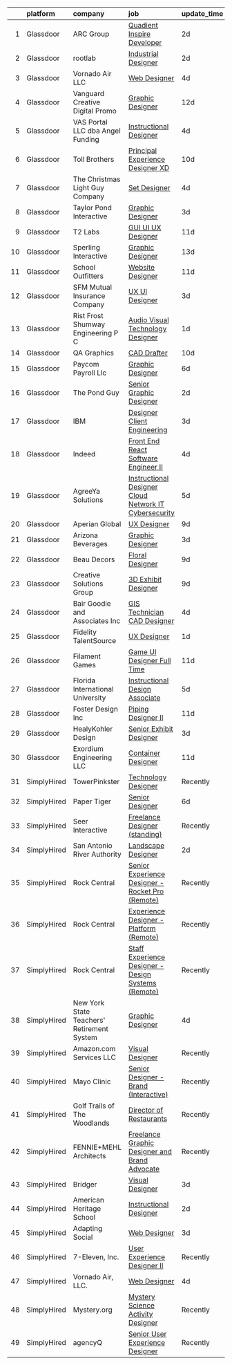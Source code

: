 

|    | platform    | company                                    | job                                                                                                                                                                                                                                                                                                                                                                                                                                                                                                                                                                                                                                                                                                                                                                                                                                                                                                                                                                                                                                                                                                                                                                                                                                                                                                                                                                                                                                                                                                             | update_time   | location             |
|---:|:------------|:-------------------------------------------|:----------------------------------------------------------------------------------------------------------------------------------------------------------------------------------------------------------------------------------------------------------------------------------------------------------------------------------------------------------------------------------------------------------------------------------------------------------------------------------------------------------------------------------------------------------------------------------------------------------------------------------------------------------------------------------------------------------------------------------------------------------------------------------------------------------------------------------------------------------------------------------------------------------------------------------------------------------------------------------------------------------------------------------------------------------------------------------------------------------------------------------------------------------------------------------------------------------------------------------------------------------------------------------------------------------------------------------------------------------------------------------------------------------------------------------------------------------------------------------------------------------------|:--------------|:---------------------|
|  1 | Glassdoor   | ARC Group                                  | [Quadient Inspire Developer](https://www.glassdoor.com/partner/jobListing.htm?pos=110&ao=1110586&s=58&guid=000001817fe37c1a8b839f2a60a915cc&src=GD_JOB_AD&t=SR&vt=w&ea=1&cs=1_d5bc8ca7&cb=1655708024219&jobListingId=1007947529384&cpc=98EC36F1896D89DA&jrtk=3-0-1g5vu6v1ri6i0801-1g5vu6v2bpuu2800-35269529fc353b85--6NYlbfkN0ChN_HedlClXgi0c_CyQxAioMZ1SKUPf8AHUX7f-tubXryS7asY38VjNOfPlhp7oMRtSm03hQ9ODfPvkeuev6mmg_Aj_vuI8BZvjXf1-YOivuKpxoAOUaZkEIGQmgqmAXQYykk17hwFGCRTuQjfHq9VdT7rBc6QsiKIkWQLgMh7_DwgmDh3nl84vvE0yLFgXBN5IxNnVWhxU0kbDOGcco0-LcwO4Sx5A79J39X8kYGkYD58mPYV3GK722mC1QDBV8igAHBfVukkhYWkGHvRuiZyMFjoR_XLwQ3s9oF6zX7PvLiLTmrbUPTl5xoUjA42QwGStzPQaK3U9_iW9Tzh8MztbDomF3pjuw9Z51Ef89_ukt7Hzi2nfdtXF3g10taN5WB79rtFD7FQ3Uh-PRUxl1KPHTvCN6FSO6YHABGetTO3N-Ih50duqGvLYyoLV2mZ-US-aH1G5OU-oeEFqsD4Vs-ISZ60OIMO3bjFuNjChObCt9iM2wsOJw5CtuN5tknjY00OvcBd4EZXgg%3D%3D)                                                                                                                                                                                                                                                                                                                                                                                                                                                                                                                                                                                                                               | 2d            | Remote               |
|  2 | Glassdoor   | rootlab                                    | [Industrial Designer](https://www.glassdoor.com/partner/jobListing.htm?pos=111&ao=1110586&s=58&guid=000001817fe37c1a8b839f2a60a915cc&src=GD_JOB_AD&t=SR&vt=w&ea=1&cs=1_3e7753e8&cb=1655708024219&jobListingId=1007947847275&cpc=F929909D2225707A&jrtk=3-0-1g5vu6v1ri6i0801-1g5vu6v2bpuu2800-4f550f6057d38195--6NYlbfkN0D3HFDHB37GxIpTb5FXGHHTYSYBc_98R81mVXnBB6qN3gzqIiAxHE-dsQLoGBiuiaak3vWROPXvV3Xc_-Z_v95MZSzYDftH_I0Tm6_QEuIg-kn7drp7hVVP_AHzjLicx0JtBsKwAoK6ZHUgFYrRbdF-Mi_P43eCHqslcdig16COjtq9vScvXBfRwXqz9Jlc-vXCGa3aGw__QIO4XPhlcPeGZ4leAmAlS6rrAQ46TPk3p8uUN-trk0aNYm6ayuI2M8PAAB-Y1FRGYXjGPMteVbRtwZ7TMKQAepFe5bi404GNVNFf7ZaeDmN_qMJ7yqovfenj1xqgaRIDAp8Uyv37VWwuY7q-MoPF-8cZI05RWQ-jb64FGIt7lVA-QOTtcbwWB-MkoEks5NOlKo6V0UAsb4yq2mI620eOejyVTH3rMMafSRGRLrpZTLvMNnFPMHo9uMceOVInNvlQtPUkSSeoWL_88iASxqedsgNSna5Wg5R_e17f_fcsQXGn2MLxhNviefbOJiLqxpPR4g%3D%3D)                                                                                                                                                                                                                                                                                                                                                                                                                                                                                                                                                                                                                                      | 2d            | Houston, TX          |
|  3 | Glassdoor   | Vornado Air  LLC                           | [Web Designer](https://www.glassdoor.com/partner/jobListing.htm?pos=101&ao=1110586&s=58&guid=000001817fe37c1a8b839f2a60a915cc&src=GD_JOB_AD&t=SR&vt=w&ea=1&cs=1_2ebc786e&cb=1655708024216&jobListingId=1007942670170&cpc=3595C83200F78AC9&jrtk=3-0-1g5vu6v1ri6i0801-1g5vu6v2bpuu2800-f98113340aafe55b--6NYlbfkN0AGQNgJnAOvkTjTB8--TMfep8KP8vtQgdRCtqBDvvKcr1eHBYgagl6GBm-oL70SlMRx9iRXj4KoVf-gDNdaQxjp3gRiQ0Z7BQESVFvb21WxoikWddlpMHiKUd84_RJGPXw5DfioZUA-YqJ9jlHsaD1N9WkYT44CeLPthpnplTi7azYUrx8NWSymBVNXsj7Y3ou_n8_VOcbbimtT7yymT59Ie8XrrhPnZD18jzW6ogR5A5JStVrQL2hFEJgg32gJwMwvYx8RndIZxpRX-01_8RawecpfVPLjK22qryVlOtjCxBOqxsWvxGto35iELI9BHxWEGtmYXe_YYxkDkoKGLsEClDW0_sxkqZEUWFJoKupKFfzElxmWnRHh82JntwIrbpwbZOZd3DxCUjO37-q337mlT2N9vL6PNjSRRHI3GLKFMCmXI3GW0J8zkrrENPruxgAQ4ZQ6qDtlUqqySmnhqa9kzpV8ETw3SdQW4cccrKgT3UOpQfHLZksQpX9sp_SeFsjGjRlY2LiWr-XZWriKT1dx_Js6fH5uhEPxX0MlKKPPgmto9lfpeMZJk_3f5uL6oACZhWX3feQuc9HJE3pen1yePAEMrZnUTjfXWrfWkbBW9OXsWiggKoLr)                                                                                                                                                                                                                                                                                                                                                                                                                                                                                                                                         | 4d            | Andover, KS          |
|  4 | Glassdoor   | Vanguard Creative   Digital   Promo        | [Graphic Designer](https://www.glassdoor.com/partner/jobListing.htm?pos=128&ao=1110586&s=58&guid=000001817fe37c1a8b839f2a60a915cc&src=GD_JOB_AD&t=SR&vt=w&ea=1&cs=1_b3efb430&cb=1655708024222&jobListingId=1007923424879&cpc=6EF74AC2F94C1840&jrtk=3-0-1g5vu6v1ri6i0801-1g5vu6v2bpuu2800-17c493e8c70811e5--6NYlbfkN0DlF3nyphPfSKNrATvQG-rr4YnhM4x2_MlwiDVJE4HuZVjnfeHsDJjXxf3aOunleOIu6wS9U1xPXOSOL0mvNui05Cfe-HLWTBT6uZ-1jBAFq07uYK6Pkb-1gwcJXkC4heyhZP-fciLw_ZJYaF_HDO8V8J2e8DpKWw-wGtaVnN-0ID1inPKO1GNGJ6L1TxW2JbplYi65kzb_3GIVGODj09Qqny4HyCmXFpILvJe5_P3cZkQuKCNQrHZYYt828dyNNNJYbo8pI2_3UcMrgUMgspbLrLmXL4SF75vwwVFZZQDmjZiyufkKCvIRHSIIJJ5B6s8P9gdT2oQ6deWff-f81OWy9Ay44-asHphm-H4-VzKSap9eWgvOGGyqsFpOuR0DX9IUO89ugH68TtwFtArkCchsbaTPCMABQN8szAk8YYn4qi5PdeQcYqjP_9VsLWDZw7xJEPyPuiMeu-GYiB5doQ0jO6AV2vqyw-sWFotBosRnPYqtHcIhwoFeK89ZEE2U9P4%3D)                                                                                                                                                                                                                                                                                                                                                                                                                                                                                                                                                                                                                                                       | 12d           | New York, NY         |
|  5 | Glassdoor   | VAS Portal  LLC dba Angel Funding          | [Instructional Designer](https://www.glassdoor.com/partner/jobListing.htm?pos=109&ao=1110586&s=58&guid=000001817fe37c1a8b839f2a60a915cc&src=GD_JOB_AD&t=SR&vt=w&ea=1&cs=1_2880115f&cb=1655708024218&jobListingId=1007943169472&cpc=F86FB55FF2FA18D4&jrtk=3-0-1g5vu6v1ri6i0801-1g5vu6v2bpuu2800-c10638fddb392687--6NYlbfkN0BKgzQyzTF1Q9mOsR1amaS-juVGLjHt5Cdom-gEF9y-xS0Vel0hhr33CVPM9JrrKXryN5y4E5QYGF1JsEf6qLrS-H5a8MVMcSbdgJI5dUckK-fe0nWIRE9FIHCZkm_7uBbmc4-vH8K-Jluhs0ngO8JIRgKbZTba-y52e9HJO9yfzm_mDR8KjFaKD4jilPWDFsFjDky1aaXeOB_2nptkWAm5fSkuKYb0yyml2U1hf_3y6OG6wVUzd0jQsS6De06kOqTf9W797SBpy5kV01TMa27-ExgWIbqOPvPMzODAZYoWEi-HezBPmVCJXkqgDITlVMZ3Dc3EpQBQ92TGmkvjlw_4qfhvc7iqYyjlrYNSg4I36H9yHZHl7JRZugDCfhArDJG-Cj-I5XCo4EazSr7wo516kzo5Dzc3SbqgL-ffQmEl9lE9sRpsTo5EAgcbjFnwLJcnAxpVWsFtlWweB1oU7_lFdzyrmnSY4E_kHP6PiMOBUPnXo9daeuoAm6srzdflX2vNoz-WWDkuXA%3D%3D)                                                                                                                                                                                                                                                                                                                                                                                                                                                                                                                                                                                                                                   | 4d            | United States        |
|  6 | Glassdoor   | Toll Brothers                              | [Principal Experience Designer  XD ](https://www.glassdoor.com/partner/jobListing.htm?pos=120&ao=1110586&s=58&guid=000001817fe37c1a8b839f2a60a915cc&src=GD_JOB_AD&t=SR&vt=w&ea=1&cs=1_87e63685&cb=1655708024221&jobListingId=1007929175635&cpc=D24EE3D704DEE7AC&jrtk=3-0-1g5vu6v1ri6i0801-1g5vu6v2bpuu2800-4fa846bdce046a66--6NYlbfkN0CVyo2k2m3oZkO96G6MHnDEwqNc8EEJhm_PyYu4wn7j8ET1A_-7GZdXD8PeEX0LrpSV0Ef_qGN-L97HpZxvqkE36o1_QQGnbS8nGtxITyRJYM8OcDLIwuovY6GmqB9G8F_ni7u8uvg90sVTiKR6lZSpmEcjuALQ30tB8ls7aImQ1_C8oerZ7SgcMdpI3mtcJ6Y26NLMCAW5-Qh3wilNzzZW4pWCoY8LODTJ0KqXqjErOKU26QJfxaVJ5xal8bnMfC5T2pwrBJQCmQphcqeElRBlQyFFqDfsH0R-jpTq2kqg_p8ZvFB_LygIJPGZQU2EjBzvWuHUeU2K5auA584yfgDLTuhrpIMrlIwq6xzEt2BaYIBNq8CqdqctH89JKoC8yzbOtFz2vxQe4PGa2oSBuIUSztxmvqlQPPYtt9VUVC6qJMMO9x63qWelPmwHb2X1QxIkI9BK02Ezvht4sAU5Ov2KnT7oFFokeSGSOVA7GmJ3yKuR74-3PDv0Lwm5znx-BnhT2RrtZ3A2Iu-VH1sPdqDK)                                                                                                                                                                                                                                                                                                                                                                                                                                                                                                                                                                                                                   | 10d           | Remote               |
|  7 | Glassdoor   | The Christmas Light Guy Company            | [Set Designer](https://www.glassdoor.com/partner/jobListing.htm?pos=114&ao=1110586&s=58&guid=000001817fe37c1a8b839f2a60a915cc&src=GD_JOB_AD&t=SR&vt=w&ea=1&cs=1_6802b97d&cb=1655708024220&jobListingId=1007942509896&cpc=723ADC3DFE402989&jrtk=3-0-1g5vu6v1ri6i0801-1g5vu6v2bpuu2800-01949bcab5113cce--6NYlbfkN0BEoX_NpdKfUTcc8GUyjMFwpw6ik_TJrBFpfJS3TYp_H5z4nGYP8GKWOOk_ne5DrUIt-vx_iW25pfay4HL6puz7wQDHUVQ7DYYmXwWjrgl_UHUY5VYx7g9glR5jlZvdHRR6jykMs--OcaGAF25Mh6gghQUS86pOCZkoZw_hbNomSMpKpzzpzGwTWC2QdZxHI6eBnXCaDRremOFi-g554xRGYtJIY9-JokT4nJfiFN7IfdRRLRzC4pGne7SSC3wNb1fqTpahDknR-dWsJd55YGrPopGJrHoOrDn1kpuVzrlmcAico7Oogq7BfDftq-EqFo1rxzLkpqQguA30hm7TfjWARmxrrlfLMtXFsnvDi8GU8a_W72yEQGp3E3WpBsDFOoQg-Tq-DMnfcMlJTpdVHZvOsO-rwWv1GQ53MKWWmBdrGbSFuJmiKuFoOlMI24Tkt2gwqll2WdglLF1aAizy8b-g4BMrT2XI7kfSA-xsLUcqyIwyPWvIAnBTQpMR15EQokA%3D)                                                                                                                                                                                                                                                                                                                                                                                                                                                                                                                                                                                                                                                           | 4d            | Chino Hills, CA      |
|  8 | Glassdoor   | Taylor   Pond Interactive                  | [Graphic Designer](https://www.glassdoor.com/partner/jobListing.htm?pos=115&ao=1110586&s=58&guid=000001817fe37c1a8b839f2a60a915cc&src=GD_JOB_AD&t=SR&vt=w&ea=1&cs=1_249035f2&cb=1655708024220&jobListingId=1007945220293&cpc=0AE43CF55DD5119E&jrtk=3-0-1g5vu6v1ri6i0801-1g5vu6v2bpuu2800-a4179f978cca6975--6NYlbfkN0AQEzyXcMu5uX_crpQsgGJjqpgsx2GyTZlXLcNgDs5XkTT9iI2C5Qs5haH7TQk6xWUxCMA0yqgn1lUkObKT4wkfsnEJ4UOR2RkW2qMXvMHTw6OvkLHfAqZzDnAfdgiMq9v4VCb2SQvsDCvLNZ1jf2KwZeZY75foTXHCBzoBNugNynJDfJPcxRn15CFWx7KXfIkOriZsNIGJvzOZ_DmktmZ-bif61e5KXfgsb2im9gk5LrhiMAhnBkrDNKbv3tYk66WNEo6vF8YrLzjPmzVHzmkHclVxRpUPvUQyXPmM3B7N85zxBosNJMTCc76-V5nfQMOONP3jkjE6GleGgW3LP9qvSyCicqGw_nv6C432UuFwmVor6vDbNH3yD1Bj7ZjQ0pYMnBpvjz9NjerpBKDvPiKuKRnh83bNH7nSLMpN4HLELbkJWcUF834aDA1SnFs4pFstS___wZP29wvqCTgOPSnvnvcHgB63OO0K0FP2RcCbTUu77ZyrhI1pYUcnz3o_phy_hEulOnhzRA%3D%3D)                                                                                                                                                                                                                                                                                                                                                                                                                                                                                                                                                                                                                                         | 3d            | San Diego, CA        |
|  9 | Glassdoor   | T2 Labs                                    | [GUI UI UX Designer](https://www.glassdoor.com/partner/jobListing.htm?pos=124&ao=1110586&s=58&guid=000001817fe37c1a8b839f2a60a915cc&src=GD_JOB_AD&t=SR&vt=w&ea=1&cs=1_9d5bb7b1&cb=1655708024222&jobListingId=1007927015310&cpc=8507CEB59E1C6AFB&jrtk=3-0-1g5vu6v1ri6i0801-1g5vu6v2bpuu2800-88fdad46afa941a8--6NYlbfkN0D2W1O6DpjgqM5t-Ytd4rWfN7zm7KgZNT6v4xi380-TNoafG_tUEkKvJdXorb6VoYSE6sjVX1kUCkmsNuH6WCf5kO5Gs5uD9UVjt-nV7YkXjbodDSuQRyGQsosBRGhih3WcdfQltN15nJROO-E6KuzdoSIxQvmOdLaL6hSdVz9Aa1WRUbnTPubpWb-OPiRXltzqc5Xm8ImEeyrDUk3e-5HLXMDqOBxphS5Lwn3hmGPTs8xV20eK3Wu9unifsppTHWCSZnogr4R9m3FTcGShE5vZykCoPAXxp8-7vkJYKBb-U3L_Ewu8eUFYD135BEtWYoGlFnAhGtZi4Dkla4NIhf7XymuAjbqbjdR9taoOlE-WvR5_o-qfAKLrDX7ICM0uzHRG9x34kvOWgRxEOkyxIUE-ivnHKhe0Wd8hjSR3tx9-mHLfxVaOSaDSCVjmzDrxwXHAvZK9JcbdfVh66GusjsLBfP65Vpon4yQ%3D)                                                                                                                                                                                                                                                                                                                                                                                                                                                                                                                                                                                                                                                                                     | 11d           | Remote               |
| 10 | Glassdoor   | Sperling Interactive                       | [Graphic Designer](https://www.glassdoor.com/partner/jobListing.htm?pos=126&ao=1110586&s=58&guid=000001817fe37c1a8b839f2a60a915cc&src=GD_JOB_AD&t=SR&vt=w&ea=1&cs=1_9409a1c3&cb=1655708024222&jobListingId=1007921317619&cpc=BA15C3E50D27FFE8&jrtk=3-0-1g5vu6v1ri6i0801-1g5vu6v2bpuu2800-ac2d0ebc5b4a6c7d--6NYlbfkN0DTV3gx-52j1uQiE2GJN-L2YhFh41ktKgxhm7-8hzWP-k6CTjdzQd9GG3sNx38Cra8NDSWmzukWcGJxYayY364zoJ6l3EsjdFS4hYeXZmdERnWNvj-uBrOoVjwPDBHBND11xZNenjg0p4XwZsxPG72zS71xbWfqiaqtAYHAoc2kqZ0oXO97ZYDp2_S1BUGpx6bIJsfOqXYQD4zVzfEreXhyooq-5jUb9w1hD04pu6UZZNADCeTj9W1nxCq2w0qZ83R5w4oJKK5RQfpvZ7ev4tys-wNMhwZwc74fPYrWrO4SA2tamRg_xpwe2pWE9us7M-IU040Ba5hxOIZaLCPk0WSl-k4Szq6Fyt3Aml_6-uOeyLNcMgGbchIyXCPxCTI8UZI4DpKmZEgJ0OUsk1Li33YQZI5ORf0IQ0gn60Za6_JYnPrkZ3fON1WYVRqzTTWXmaZkYB3_vnV55i_iY3kKJ2wQkFt-YaUHUG7nNAoijYzOkH0De8_04V0X)                                                                                                                                                                                                                                                                                                                                                                                                                                                                                                                                                                                                                                                                     | 13d           | Salem, MA            |
| 11 | Glassdoor   | School Outfitters                          | [Website Designer](https://www.glassdoor.com/partner/jobListing.htm?pos=105&ao=1110586&s=58&guid=000001817fe37c1a8b839f2a60a915cc&src=GD_JOB_AD&t=SR&vt=w&ea=1&cs=1_ee4a61cd&cb=1655708024217&jobListingId=1007925697286&cpc=55FA2E26004785EB&jrtk=3-0-1g5vu6v1ri6i0801-1g5vu6v2bpuu2800-84ff6e858b24d8ce--6NYlbfkN0CyM2EjKP9P2PoxK_3RKg3QT4GuqoKWX6dJSQ0jS4fdLa9op4LXU73cfdMIXzimR4g4DjvHZq5HLaVPc9E4QHnInGElaZ3MGedv6i9YT-JQXgx4ikRPKcBcBJSh9IwQ33zH8C2HVAVUHInsc66gBC_BoKNI4rntwnl7E1HUPiGMG67RPUQsCuowMFEY2PDwTYzsYJWg5tHJEL699hHFg-Fvroyi95H7xy85foQFbvnC0gRlzoH2m4znKLiavTivRxifzJbu7LDB6YFby-sdRZ5V20tfI9RVgvgFP_AjNzmTfcHWnfcWkfuPzO3L1st2ni0UqkHdn20x4tAAP-V3r1DsLHXrM3x4kR7yGqy5f6muZfc0gXVHd8fjN0UyhrJMwKzJLoUtadeNfGn4h_C2bMGNfSXXuW_nTxoM2g5yq2MoI-szAOh_ClTvxmR7XX5MDmgUMwyYTn_SSZ-xWcMyQFVpFMvk5Sl-R6OfhUh__H9XV8Nz7SDDZJdJbZoe4_zoJ4roPVwFoDwYEbNYGVPtt2TW52bTh4kCO7cDbgldMCYivvjDu0LfBkVdEE28BewvYXo_J2OLsJaThIiDMaNqXYTOx217MVMkU-q9nMNHKriYW596-7XR6Q5NlepLNNOeY7I1vb6sCd2oow%3D%3D)                                                                                                                                                                                                                                                                                                                                                                                                                                                                                                         | 11d           | Cincinnati, OH       |
| 12 | Glassdoor   | SFM Mutual Insurance Company               | [UX UI Designer](https://www.glassdoor.com/partner/jobListing.htm?pos=122&ao=1110586&s=58&guid=000001817fe37c1a8b839f2a60a915cc&src=GD_JOB_AD&t=SR&vt=w&ea=1&cs=1_ac212360&cb=1655708024222&jobListingId=1007944905361&cpc=6EF74AC2F94C1840&jrtk=3-0-1g5vu6v1ri6i0801-1g5vu6v2bpuu2800-7cf0a50f4c95d577--6NYlbfkN0DGCJJsNFgBiijCeQWEYG4ZLQ-N2b-RB2IB-x00dOaovccDqVSMTW_mZ8lTXsQQ-socuEotRk3NVqrz8tywzesrdjdWMLC93x5XWpoXqqemX9mi2CMOEj9YwxJwoeb87lhyzeyRq4sE0NvqITcTsnLVjW-bBjlhWQQVU6i3DUvdyYCQlmbxwTXM_nD7sHQG8lwEkBFTdwhFfA8KUIGhCDLCEf3xdLNz0ZaTbuDykbagaSHNj_r8T6S-KxvQRchhWNRTDSCuWcX8qZaCcm6LGdQavFCgHkKUYI6kWdmFag2Nje5zLmCbwkpy5rjI8EKBXWhMLiDoG2E-xrhjn5uvjZrFeNL5gfw_fyFqKVmZEvKCyBg2NjtYrjvUNXMQtp8BWfL2OVTbPcoJy4p1s62hnErJBcjWlQV-ndULILt8RtLkcvcyAIBbPLP1JZzShkdwMMfaYDo6LwPx6ZoH6Bv9X6XlnC4I_M6MYWYunpTfVK0ikESAFP0ZD2_Lf8Zs2TbqxQM%3D)                                                                                                                                                                                                                                                                                                                                                                                                                                                                                                                                                                                                                                                         | 3d            | Bloomington, MN      |
| 13 | Glassdoor   | Rist Frost Shumway Engineering  P C        | [Audio Visual Technology Designer](https://www.glassdoor.com/partner/jobListing.htm?pos=112&ao=1110586&s=58&guid=000001817fe37c1a8b839f2a60a915cc&src=GD_JOB_AD&t=SR&vt=w&ea=1&cs=1_11574c87&cb=1655708024219&jobListingId=1007948908184&cpc=50179EF3956C3176&jrtk=3-0-1g5vu6v1ri6i0801-1g5vu6v2bpuu2800-63c0c8ff2b59b0eb--6NYlbfkN0Aq6GEPWXmQ_bHdhAPQypHToTLCjXGc8tEPX8vl5YFsw_ioJyq96ewKlcubBciSzP1rXOqLLNmLNgf9_-uQ3C8UMHaylfWQ5fxkl5utA49uziwnmWTF8uiCPy-3TYU2yBJuBjSDjmE0HxV0eRUxuIpu2ySNhx2E4gqJKAfG6TP0qonVhX62FvGVeIGkRbqIuUWbB6KK92rar66dtTzgRW_ZCD_gX2PUaD_KLvkT76_Gk2Kl2Gyd4JQV5MoUA25uy1dDrYhOO85-s9x7RqJYwMznpq2-V_9azN-bbyx2tOPGTS2hfEPA854x8573WE-52jLJoRUBJEmTl2Abs9HhQWSrDw-Vf7BRHIWny_LN7T8AE7DoKauPOwxM88XhCXLsi7lI247xZt08WsSFh3y0Oo6SU82Z0X42XJSaywDw7rxB8iHPIWptT5Zcdw8oGycN70C2xpViRfDpI3hN_UWPPMQOBAmG4Dd_NtXHlrxkz_DHM4oVI87DfL2brOxoj0pMQadAFSt_j5E-5hQ36GDtB2qf)                                                                                                                                                                                                                                                                                                                                                                                                                                                                                                                                                                                                                     | 1d            | Portland, ME         |
| 14 | Glassdoor   | QA Graphics                                | [CAD Drafter](https://www.glassdoor.com/partner/jobListing.htm?pos=104&ao=1110586&s=58&guid=000001817fe37c1a8b839f2a60a915cc&src=GD_JOB_AD&t=SR&vt=w&ea=1&cs=1_f44ff787&cb=1655708024216&jobListingId=1007929115239&cpc=1899023E9966B094&jrtk=3-0-1g5vu6v1ri6i0801-1g5vu6v2bpuu2800-5eaddf8192b2e21a--6NYlbfkN0CnvnrZV6i1JGX1yqycrBVKxG_QbmFGo1hJvaAPDrdCVTET5rWUgFWpOR53-U-UO0ss-9Q9IW5U0KN0QLrG-sgl6i1hb2mAsw6pWSJUCbRZVKKXqN6JNnYKpsLFUE2kAXvQeGOce74yYxx6YQUm7XOZKxce3z6gQgenBdtgzXJpuwBq2jufTZwoeY5dw2ayau0tNGH-BsXWWpZnBa590jvf7tr75MEdDXvaUeZiQ8rPIpQWkzzQgw0HEskxNsfeZPEJ_gEApZ5_GThR9OdBYlHmHj6ozk6hSExlrHAZF_l1_wVx_eeocHu5UiQyEadydVP7MEt817kCm4SGWswFu591CE0qy3UqgIYlzUhN7Dn4IjAjb5YhVDcW7YR3yUZZJvqftlAZ9rviVWKuRLy9bLil2KfMiiiQkLCBq3npiylPFGzJwqBW2-ahnsAVlCdpSAfp_u2kdg871jV_UetvrYdE3c_Y8PHL_5HUzZLDXMbCwAyRKO9JsZyoAf8VvJOqLkg%3D)                                                                                                                                                                                                                                                                                                                                                                                                                                                                                                                                                                                                                                                            | 10d           | Ankeny, IA           |
| 15 | Glassdoor   | Paycom Payroll Llc                         | [Graphic Designer](https://www.glassdoor.com/partner/jobListing.htm?pos=125&ao=1110586&s=58&guid=000001817fe37c1a8b839f2a60a915cc&src=GD_JOB_AD&t=SR&vt=w&cs=1_e3c84320&cb=1655708024222&jobListingId=1007936919004&cpc=5EFBB0462F9C6B7A&jrtk=3-0-1g5vu6v1ri6i0801-1g5vu6v2bpuu2800-64f2f5df972715e7--6NYlbfkN0DpgGw-HIcDKIrGkThvmUQVo__cmgBjIYVPEhWPn8NA_hL6kGYuvPJaInvVc2ZU6fVIXURtqZKxwHJ_7qdTNVbNKZjzFVeZ2cuV7NJFGAVgQbhRXlPJ3GGIpOeSWrfoSr2Te54ZQzOziz-yhXUXuAGBN0j3bhTrJwOQ3rTN9p-TJSXoQ2zfEU893RYPdLpR34myRQNhsiLTwS9moY_oBuq9517BqLhgwnyEjJOEBQulfTWexUDa9rl6Geh9qCp_pADufogubs4qru_B-WEKkrSGdFE06-7y7eluRRCJ4j2K9d4bvLWAExxUWTGzqwOJanGHPXmQ0GrZADDal8PHaY_CSmbpkO6_8LHmJhB5uTCLfUKTwqtDiJD93ZD-zduPl73_cXfioSzIk8_qE7dnCqf3XY36wq-EmiDn31G__lZJOfsS7_Zj4emnw9t7uzXb2lLroEh1dv2jn2S1FFrVdCbfMxizeyXudp9WBlfJRgCmM6OLFJCUlTNqatHtzdvP1IaiiW36KY2qtquQUTIv76796FFV1YVkK4Os1rhpUwyU2w%3D%3D)                                                                                                                                                                                                                                                                                                                                                                                                                                                                                                                                                                                                              | 6d            | Oklahoma City, OK    |
| 16 | Glassdoor   | The Pond Guy                               | [Senior Graphic Designer](https://www.glassdoor.com/partner/jobListing.htm?pos=121&ao=1110586&s=58&guid=000001817fe37c1a8b839f2a60a915cc&src=GD_JOB_AD&t=SR&vt=w&ea=1&cs=1_9bdc1178&cb=1655708024221&jobListingId=1007947377124&cpc=D39918EEEC7506B0&jrtk=3-0-1g5vu6v1ri6i0801-1g5vu6v2bpuu2800-be08b1c3beb3d9b9--6NYlbfkN0BCwtQinZ364pGyp30ZMVONjjSGeelqoWAt7UJU3Yt_0AhxVtZ1iYSsIU5fve33DdjUzSEYC-JZ3WDfwvWOv9HDhqELkmgCYjKy2hB9UZkjEPdjOLjJtuTT4nsDyKUGvUxaxEuN7Y2JTGztYPnjOlFzfQqu2HsIcMaLsj5QwkES8IKPZAv9Pf2Xitj1O3CnSVFIh40XLGvcOrovFFkl1oEYrk8QHe_fT5RM8jkxbC2P8yo0Yonr3L6zNIj5UD2qBmMF2kqHS3pB9Ad3R1acsR7q8piDAIVVs5wOaNgM8Cyx6Sw8Kv51GRo1VchAlyF4atRSPGKVaqtqGbbzn5u0oF_0K3ZFg1h_gEPA1bpmjg1rYnjwVr0ggPUrvowjP63Pde33jfOiB_TKglkcYYgo6-PF4-HAtAwSAfLmRmeMDYawR1Xb7WhZ_XQX_3N0831QmbuY0L60voO-ywzkTDEgXERbPUWZVyM-cor9LkBllqlPjSRhpvHb08LReWD8ApuI6Y_8uL0ls8tXeXUUVPM7pFGl)                                                                                                                                                                                                                                                                                                                                                                                                                                                                                                                                                                                                                              | 2d            | Armada, MI           |
| 17 | Glassdoor   | IBM                                        | [Designer   Client Engineering](https://www.glassdoor.com/partner/jobListing.htm?pos=117&ao=1110586&s=58&guid=000001817fe37c1a8b839f2a60a915cc&src=GD_JOB_AD&t=SR&vt=w&cs=1_1cdeaf36&cb=1655708024220&jobListingId=1007944467008&cpc=AA718BBA0476CE1A&jrtk=3-0-1g5vu6v1ri6i0801-1g5vu6v2bpuu2800-9850653c34c40062--6NYlbfkN0ASsx9s5kYVCGTGnmC6Xh9NWSoe0erEY_uce-MxN6cSfhCFF8tPJks6RQ6ru_yf5NJI_vklqgYAevMq979xp8vbmtxVgdwldohaWuLvkYA2jidzTPz5N3cUXUAVQIyfmN5FLb0ghgmBpqddVu-cGS42UKlNuk4LoFuieDijjbKtS9NuOoxcJloPi9yejDCHQNAqLqt3Y9Hymos9mcCwCne_O6Mk-VHQNsPDW5kOWtSOEiREadU1vDX2N3iAcZPVtBx1chlEzgf4UGQKDjloZ6_bQsjRL4tMMJ2-EumApx9gpV0e9eSunG1EWP-tyNyy5UdWoXSL3MTsC4Erh8iQDmhulsWICtbrWY_vIwAq85TLtmcHO1kO1EcpNiX2YeLjFScQo-x0AouJ5bT1zRwq-KNY85mc1zK87oD9YUi5csW9vEh08hbYgXwqV1R5NPaM4LU7J51z-lr0Kk7YL2MqUddBhaqq96p2WBkOTZLZb9ZAUa1jIgT9O3889MJdUAjmcJG-wDWMUgQKZGDpX7F90TU1i6AUX2bRsG9F1xaigc5ExXlv3I0hfyyyMpOhKx5zQvkGpptLBn6Ep44p4D_WW5BqPyQrfonBPFShxlmGXxvQY7E9ASfK_l35jar6gwgmNevzvfTJQrFzuI0o5jNt6gyrokyoO-zFCZ0Vgftdih7fRaf_OZV5T0CExoLuo3z9-Q1ATS4b3LNbmvRSSL5zy686dXPw5hXbp4AeZOCxiH5EfY9HrtCBiVmQSzyBF3CMRWpdf4tyUi25ovwfD00nTkfJEBQvFoOz22fzwOkCzTXwNHjnITsBcIn4bHI_CQm-jEF7NP2N93afChw1NU2MQA2tsV-cBI7ae2oASuHht4-tjyNa-LxcTT1fvXfaF90bb1GTbLXBlBECU-Sklcd8rDXT_DfZIVfU22aactJZgZ4wjPdLVHg6sAkjTi2VwRyPtCgZ93mnJohHXtHC7NVwGgZXaXQWKoIavGzt0drY621oVqb-j1eJCUdwIR14sRwiR8mOshQo4NFZHJoKj7volps9ilRAaWjTvbVhi38__CLvKOEmvvkNKOTRR8xN-DJExWUnA_nW7FGfcjuVQsLLpkZh6Qc_y4O7WcJRtC4RjrhEdg%3D%3D) | 3d            | Nashville, TN        |
| 18 | Glassdoor   | Indeed                                     | [Front End React Software Engineer II](https://www.glassdoor.com/partner/jobListing.htm?pos=123&ao=1110586&s=58&guid=000001817fe37c1a8b839f2a60a915cc&src=GD_JOB_AD&t=SR&vt=w&cs=1_a8ee45f6&cb=1655708024221&jobListingId=1007942348612&cpc=8AC01DCC8FF2DC38&jrtk=3-0-1g5vu6v1ri6i0801-1g5vu6v2bpuu2800-d52a600072cbd22d--6NYlbfkN0CiRNM7CVr8YueLFKlzwbFWI0o7IjV438l4sVrvKZ0flpURU_mqoI8E-VxPfg2eTCEdfVvTMipnGcfkf9e6FYjdjpXaiYeb9daFX7LRmWkv1oisjDhmldfq8QMCASIGJZOqCPh--jgC4ecyD5gsNcle5sHeB8ZBxEYwXXi0UYoxXtH_dEOcH7h5JyFD_OXiFBFm1W92e_4Pdxux2IiVl7VVe_k6wdmKnf052gH7Z47YbjPr2Zm79HoyWjYsHcYA0olDSTNVwZzTyKnuOcBy-P4B1lRMg-PAOsSL1LTQp-__oN77PSPDAgZlN0snwO5oRtT0vxWqqAJPZXElm95ay0rQIoA9EltO0uqbe5CRKQkCR29eyenxF8t575SwyW0GtYDoZ5Px-pZkjWY7USoOW202PYADVj7wNDx_CjKgUzjL5qEUDo5XpzFa4X18nHUgoaA8qGBKjs1lrK75VUv6mmZ-nt8fxxMNNoDLNABP_jew8N8SM8d51WWijDsGB_jbqHqKRdOcAu7MEge7zlzicmqSOYjzTaWxVPU%3D)                                                                                                                                                                                                                                                                                                                                                                                                                                                                                                                                                                                                        | 4d            | Chicago, IL          |
| 19 | Glassdoor   | AgreeYa Solutions                          | [Instructional Designer  Cloud Network IT Cybersecurity](https://www.glassdoor.com/partner/jobListing.htm?pos=129&ao=1110586&s=58&guid=000001817fe37c1a8b839f2a60a915cc&src=GD_JOB_AD&t=SR&vt=w&ea=1&cs=1_fe8c6c09&cb=1655708024222&jobListingId=1007939069072&cpc=F41FEAB56D215062&jrtk=3-0-1g5vu6v1ri6i0801-1g5vu6v2bpuu2800-0cc2df7315652a4b--6NYlbfkN0Dwb_YIohz4zuU9-hizYTxpAJ9-qZQvsILXUPhgrrTAx5tS5Q7cYMYpo6ALWUQbQqMBM8rvP8qeA5GMuqOnhYFaZrpgW-WfRoogqyC8agetfjE8q1vy5-gtOD4sxRXveJN1-YwoutJ3SOYRMGWspKQhaRTMxxIriAsV9eDi5HiiXh7whmNuTzgzXxZbwUHQtKwsN33udx916bzSrfA3l7JhmVQCxlQzpnGTC-lIbqqGTbv1cltedNBeAE50Uh7CX_-u0YYeB--lcg35g0T39EnXL2zaytSUKVOmhtbWk_m9g3wLKD-xGZQ9c6QdyqekX9kYmcbDl5f6ikRUQeDQZg9B11_n5tsKjxVFnE9BAbqwEySoGfilWtaea7UNRBXhF15qURdbSheS7OMyimeMzvXMr6GGB85jjIslUSeeV4IUkB62zOoBaqCIUGdz-MhcfizMyAF-BmXhSG4_8EMQ69OCTQ8gpl9hPNC5F8ey_O8WNYJs3ldGjFmfafyrUAMQPMLhGVhsT_YVUTo24vntYRAVAOvTuAC5utCdF9Gx2bIJZw%3D%3D)                                                                                                                                                                                                                                                                                                                                                                                                                                                                                                                                                                   | 5d            | Remote               |
| 20 | Glassdoor   | Aperian Global                             | [UX Designer](https://www.glassdoor.com/partner/jobListing.htm?pos=108&ao=1110586&s=58&guid=000001817fe37c1a8b839f2a60a915cc&src=GD_JOB_AD&t=SR&vt=w&ea=1&cs=1_6784c8c6&cb=1655708024219&jobListingId=1007932592886&cpc=BF2D99A98B89D842&jrtk=3-0-1g5vu6v1ri6i0801-1g5vu6v2bpuu2800-8ae64488bfaab031--6NYlbfkN0BFv8DQX2y00zLpje5woOChd4SiJhl9NW6UMR2hvdMaqWN4OzAyqEr7nJ4H4fSvu8I7Nm6ONYnEtjdvjBy4uUxspQDWeXMcpLP4Lz6R1wk8BOi43TWUz84ETSuHnun8rh-aRAA3ZszZZ0ZucpRF1M5rVliSw7oISYed3iBlBs2yQVu2xj0uSbzWxQY8yEyFEn52L9mvn_h_rMy0vUkQorPMqE3yYWFEBwAvA-hoQJgY-u5OlQeFE7xjZE9RTzjon2uFr_A3KCYlWjVCYOi0kNXE9NybSqlp_6Z6Ov1zELaFqCWAjM1gtxQ1aYS67Uyd3psSGtEONaUQkWbTKcyaYEGqfDXW1yLSUlXGEl-XnBKajVTFlvWb-HTsqkcT60dF2FHMy1PV26-tfFJCty7qtoeKC0kNglzmMc_6fOZO4MKpZV2G60m3jGdivtiVhinU5VGSbh8gocF7FmSYefk17XbxiFEUpL-OB-Je9fPms8nZKS48RIn0j4DIzZ7cGZ--qm6swguvECGzjZ36CSNqyEMOgV_jjrgkAWC_a0dg4F2mjAwA1g_MGR4B-tVKemf2QfaLZ9wgD4Yoew%3D%3D)                                                                                                                                                                                                                                                                                                                                                                                                                                                                                                                                                                              | 9d            | Raleigh, NC          |
| 21 | Glassdoor   | Arizona Beverages                          | [Graphic Designer](https://www.glassdoor.com/partner/jobListing.htm?pos=119&ao=1110586&s=58&guid=000001817fe37c1a8b839f2a60a915cc&src=GD_JOB_AD&t=SR&vt=w&ea=1&cs=1_eedc63c4&cb=1655708024221&jobListingId=1007945100121&cpc=786328B4A40DC555&jrtk=3-0-1g5vu6v1ri6i0801-1g5vu6v2bpuu2800-dffda54d7a5165df--6NYlbfkN0CWUh1w-NMRk8WYD2Ym3qLUygR1EPBPIINNTggrwvlM4F1miRdcwS6WOjy8Aow0IQKT_O7OEh9Vb5aKKgHYaY3O2q7NWfs5pBqyubgYVrRWNR3RHDEjFR5xpdXuw8rlAXHaqdZagcXm1fHbLFvNsZ3BSr39CUDoEYhzC19AgEUlH_CL5IKi_d0F8zJwtSGsBTfTEKuZL2rraScFiuMrRp7-IlL-8DSxd8iqnW6vFXZGAXGpVBr9Wy99rT2EHhyEuX8589e6REQ4X2ep9bCG2rv_NW5XCaVphGqhsxFn9bYDVi6V5WxoxH5LZS1f5gfYDJfhJ_rkcj1vv1BqMrpKm5r0iZmq1A3D995pOKdLQSpI0sSYPag3sN9GfmoQtlz2UG05KQ0w6c99RON5ecdfkq5s-29BZ2c_LZBt_IdaHITVCd1qhAQL4caYNVkpr65dE3TWgcVHOvcplGMHatIBPAuiMhxxI8SAJHsbetIT8SOv7pIqtzkfwvTrivb_qz-lS6pP6GzC4K-Yjg%3D%3D)                                                                                                                                                                                                                                                                                                                                                                                                                                                                                                                                                                                                                                         | 3d            | Woodbury, NY         |
| 22 | Glassdoor   | Beau Decors                                | [Floral Designer](https://www.glassdoor.com/partner/jobListing.htm?pos=113&ao=1110586&s=58&guid=000001817fe37c1a8b839f2a60a915cc&src=GD_JOB_AD&t=SR&vt=w&ea=1&cs=1_f4bbc503&cb=1655708024220&jobListingId=1007932580411&cpc=D910AC0D9B8C6152&jrtk=3-0-1g5vu6v1ri6i0801-1g5vu6v2bpuu2800-310c60e0ee60ec7a--6NYlbfkN0CEdqBUD928120-GTmae0uiQ5rcxyfcwDM3bj5yU56k3wK19-tQxSdeYRfPGX3U-CFzY0VCwqUyzfTKor-jUg1M3jDd36Lk24QP5ot77GPNuZGHVihE4PDJ3OulB4_NabD5bGEQw43yu-R4n8xbAuYbS-QvGOjCYznn8-Fuj6xKLv52mN7N3tW-8b9j8IrRkVKLfftZZAbhX9z3KzGRCDBE3glY8jUjIAdiq9F4OjsMZQ-tvgaphmB78YxSaE12bOC7BHhs5FuBcyJFSu_akAPBrnXZn8dO07RGOcn8lYLQgUIe6C0tdt26-Z_sEOefyqI7f1uEaGpWwD6HhsyO9XC3j4UWO3BlOWMlKzwyM7MQLd0bEu4peJhM4HV3kZCfr_aUS-q1hYduO6NRbcWLcpnz30XZgYHhRfRagkDWFany3UfgJp8gblAW5cmoJzgU_aDpx4zqz1JSmq_0RnDcE7btQEtLSzWcDi3zADv2CYoW8d62QpTVPVAx97ca2ihl_uU%3D)                                                                                                                                                                                                                                                                                                                                                                                                                                                                                                                                                                                                                                                        | 9d            | Virginia             |
| 23 | Glassdoor   | Creative Solutions Group                   | [3D Exhibit Designer](https://www.glassdoor.com/partner/jobListing.htm?pos=107&ao=1110586&s=58&guid=000001817fe37c1a8b839f2a60a915cc&src=GD_JOB_AD&t=SR&vt=w&ea=1&cs=1_9ee01f60&cb=1655708024218&jobListingId=1007931838252&cpc=29832A3A95482100&jrtk=3-0-1g5vu6v1ri6i0801-1g5vu6v2bpuu2800-12a1f33820d9f4f3--6NYlbfkN0DdLn5tXN_RiyJSiFodarGZFJKa8s6F6AK0THPBWp05MWGACVIr9k5ZXXdM1YXxddfwyrTnIvaS3KN0qXNl0jY5f5JYbeV6pbg-7WxbP_WvZ7Le_zTjdFTdVSkDw02BYRkS9KNpOeeFIgy2snThSN1PANJVV0sb7S55x_LNJeRS4l1EePdVsuPtp2GWv2NgSvaIo6hefkmAzHbXFKo-KErw8MuNJcSG9KBx94E1l6uhEwYzgl8En77ZjwqhupYG6_AVA5uCTYSdkmGbZP-ufv1RlLh3nhhSGlodYR87cAWR3sNWJ4Ly3Qr-m2MQX8fG21L4HSdNeI3l41CmjFK5UVf12Z-6M8D-0R7naJG912ceYTeNJmaf_R-NropRR56k34QYnI_JiseONk3QomNBaT8I3Nep1Rbliz2IV4858EKLhNXEnxVVMbJfCueTdVKug4TeLq7kZ_EBwkdy2chsLBiEcP51GI5Tx44oWHo1M23OvgzdxIM7DOyqDu_5Dzz77Es%3D)                                                                                                                                                                                                                                                                                                                                                                                                                                                                                                                                                                                                                                                    | 9d            | Clawson, MI          |
| 24 | Glassdoor   | Bair  Goodie and Associates  Inc           | [GIS Technician   CAD Designer](https://www.glassdoor.com/partner/jobListing.htm?pos=116&ao=1110586&s=58&guid=000001817fe37c1a8b839f2a60a915cc&src=GD_JOB_AD&t=SR&vt=w&ea=1&cs=1_4bc7671c&cb=1655708024221&jobListingId=1007941720678&cpc=2187E14FC6F1B769&jrtk=3-0-1g5vu6v1ri6i0801-1g5vu6v2bpuu2800-c7ad018098131ece--6NYlbfkN0DfhRLDY5E7BVY3xhBTAobuSaZ3WR2SqAJ-w4NHeQGDZ5-qCH-7Fb5ktQXysXN7pLvHmHnUnm8n2MvB1Hz_jlp93VGyeJS5CHtw9JGvbz_JFSFey30n5Spp_E82wk1MItJwzKsZl4M8lkDJ3DPtD3ry7Awb8zRwn7_-HG_4cpcY3bBSazI2ZRw-Cet3UPRA08pWqLTOePpiB7aOM5X6PZR928MU49y7ZLwVgD08az_e5jXrNYIDvYUjU63hP5xgioqsqny0RrRkQJKnIOMoGvdEdqvhbYKR9I2UZziAbRsW4Qdv3WRD-RFTATRdXxXpHWMf9ZQ-CLPamrKwFbIiBw26-x_2Mm2V26A36KQcNRpyn4ilpPeAcQRVw59YEtYGr0yZtXXWlzbWXHoRYWGYmbX0RmML7Mn-UOzoa35qjP-qalR234VECVpuKW6n1dUYewRNCKUTF87utjg1eYnJgQVetXVyB-9LHBOSYn-yMNlAar-PBE78bbQcOw589XgwNQp-RgjxYLaXRw%3D%3D)                                                                                                                                                                                                                                                                                                                                                                                                                                                                                                                                                                                                                            | 4d            | New Philadelphia, OH |
| 25 | Glassdoor   | Fidelity TalentSource                      | [UX Designer](https://www.glassdoor.com/partner/jobListing.htm?pos=118&ao=1110586&s=58&guid=000001817fe37c1a8b839f2a60a915cc&src=GD_JOB_AD&t=SR&vt=w&cs=1_b21783eb&cb=1655708024221&jobListingId=1007948626700&cpc=D975E6D323D47586&jrtk=3-0-1g5vu6v1ri6i0801-1g5vu6v2bpuu2800-e7aff5a0d82ecbef--6NYlbfkN0AoYXfdOe7El6-Ykny_IbMrQLc_ftZ75MJybi-dJXWXjsCzoyCJRRBVlF9fO0cfHB9a35E5Jap2UTUAcwo8BqkD0F_Iy2Xo6ggVLTTNM7TvK97uvbLcvHHBSTIXikAIlWggHTBZxytwZbM4hKCO8e2tU9znRrJwKtXdeIjsU3MaJ_TQgLPf_EekKhewcSZnbQ3fvLo285hEkpFu-seUD0fQrWa0YqjSBaqf7RExzELcJe_7xIlOcIGsiWogFEiPOukObqZ68LCF0gp62MUqDf0WJkhlffkkyWTpsdqsN2IcDMa5TGr8gApM1nCCOIkIxJXgIEEDsrgMoRbgR0vO-7WXs-8IHWo8e9B1NF_ipYn2lnD-lbEVYxjZN17fVOGXucdTZdXwIqprR8oSw8YolSpYUzNjROuQi8ci5LWMy2A8SJwkNTyEdQS6ULHoTJe6hjqDGY_prv7hJKEgDMtpQB61Fm0YuELw0kNHAv9XSoICXYH9alSoEeB92q44H78IqOI%3D)                                                                                                                                                                                                                                                                                                                                                                                                                                                                                                                                                                                                                                                                 | 1d            | Westlake, TX         |
| 26 | Glassdoor   | Filament Games                             | [Game UI Designer   Full Time](https://www.glassdoor.com/partner/jobListing.htm?pos=130&ao=1110586&s=58&guid=000001817fe37c1a8b839f2a60a915cc&src=GD_JOB_AD&t=SR&vt=w&ea=1&cs=1_31a0bd3d&cb=1655708024222&jobListingId=1007926667899&cpc=FA84DF7EA1EC2398&jrtk=3-0-1g5vu6v1ri6i0801-1g5vu6v2bpuu2800-5741f9704e3fa8b7--6NYlbfkN0CIHMGocNKd5hoXLwwKXhS247lQakt22NtwViB8HW65UO_fRUkh-j7Og1M8k5VNV9rYplI4LJe9i7ed3Kmy23rbClFjac3rCags56SL1kJCIrYQichaQUGDB8kNDj1U_zqYlK7mbJnHBhK4jTqTofAnaxL0YVR1u6q9U8_vkCS7BryN6jYcYPvT8o0nwZWD5wsUfSGPqPBoD88_GC6rgHZ--0pXHrXmyqMBbEukOrMvzp-u7FhVACXep69d6n0ywhURniWl_ek9OcfswFYwW3E22Db9I_vQdD8Euz63utyaM-2Jm_qBDxZFa7ANdl3XAFvPAFQLkM5mCjqyqJ6L84ZO4WlouQY3y3K5FV1sXJOBm77r-POnl7omKZsyI0tgScJfnhrIBNwsuo0luMH7PEEEmvXXz3U3wZMwyeXg8a94aieL68njKr_6-SK2ouJ6R3go558WENLJhQ%3D%3D)                                                                                                                                                                                                                                                                                                                                                                                                                                                                                                                                                                                                                                                                                             | 11d           | Madison, WI          |
| 27 | Glassdoor   | Florida International University           | [Instructional Design Associate](https://www.glassdoor.com/partner/jobListing.htm?pos=127&ao=1110586&s=58&guid=000001817fe37c1a8b839f2a60a915cc&src=GD_JOB_AD&t=SR&vt=w&cs=1_881f8fac&cb=1655708024222&jobListingId=1007939558890&cpc=48B9F4758953335C&jrtk=3-0-1g5vu6v1ri6i0801-1g5vu6v2bpuu2800-fb9adecef7b471ca--6NYlbfkN0CbHTGK6wpKqcCCJCWbCB8Bcnlt9khCQIIlrXQ2H5ul3ZBrXI4nR7zHOQ8RsQZSgIdo1n7VmNAXOO8Z5tfa377h4gMLEOcgeTsM3oQ1OL7pO7c4fxQPFDvTWbyt-N5AiQ5TwlSqTkpcCfIqGp-rd9jaQNRWXZxF2y_yoTJJOq425DZ6m3-j1qfGXT5wngBLD9wYQaSotersUxYqJH7CjzVB3vei-OfVOsUpeFo8gkqkgx3TBlFj3HPnJx1IOjr1xYniVzWutbecRnVf07G_hSYqha3Tq23HFYoDOLClPgDWcehNLKGT1_Y9-Zz1hzO_qc8OIz80fK4wIVI--b36E3fzQ6w4bygCFk-4UIOU8ibtNc8F4CenrKKgYzVIzo_-Re1KR17-ddmLmCwRw65dEB8oQLWRjnGTAzm8SsO8qfCpTOxiu9_aHbminALi8dnMVEEPwib2MRGTIw%3D%3D)                                                                                                                                                                                                                                                                                                                                                                                                                                                                                                                                                                                                                                                                                                | 5d            | Miami, FL            |
| 28 | Glassdoor   | Foster Design Inc                          | [Piping Designer II](https://www.glassdoor.com/partner/jobListing.htm?pos=102&ao=1110586&s=58&guid=000001817fe37c1a8b839f2a60a915cc&src=GD_JOB_AD&t=SR&vt=w&ea=1&cs=1_58219c32&cb=1655708024216&jobListingId=1007926046653&cpc=5A21D8C791C7AEF4&jrtk=3-0-1g5vu6v1ri6i0801-1g5vu6v2bpuu2800-04995f9c91cafc68--6NYlbfkN0DdLn5tXN_RiyJSiFodarGZFJKa8s6F6AK0THPBWp05MWGACVIr9k5ZqDJPl20F5nYy6reFfQQlbh_zGZHTPcZTiVKzECND-A7NXnpmv5r0J4YoapRSSIvR91fvQAjfkKJWme7rJRDm6KDkI4QQnuYhHlYNEWy0N0WxdZhg00tPjtG8U_Zxp4J7A-QGgqIGWbsPpJ_oLKYZG_2OkYQqqGYTzfPjD5gWhm-i1rn9KEJY2VCHFz7u3tjBm9oyLLQfTBW4WJuaysnxOBxUd6oJ1j7wU5NGp5uzxf0drM-NhVBoQNJxFBz__un_UijDwtfynWVU8zizi1UQu_g09l5yoSg3SSBd9KF_3oYjYRp4Q09W04qvoiodTEpz0sxXuRm2RB4SQOm7cS9yUrkrgFm4STrVlGAcTbtWlwHjmXe6wHjVSUPXl7S0Du4RcAWMyBmyQe91mFN6Pkqi_qsCRK-9--PmEklI4G2x5tTI4TbpZj9LFVPYSjcFod658MXspK5wgRKfC3LPT8vJog%3D%3D)                                                                                                                                                                                                                                                                                                                                                                                                                                                                                                                                                                                                                                       | 11d           | Billings, MT         |
| 29 | Glassdoor   | HealyKohler Design                         | [Senior Exhibit Designer](https://www.glassdoor.com/partner/jobListing.htm?pos=103&ao=1110586&s=58&guid=000001817fe37c1a8b839f2a60a915cc&src=GD_JOB_AD&t=SR&vt=w&ea=1&cs=1_792f651b&cb=1655708024216&jobListingId=1007944810134&cpc=B002A928292EC508&jrtk=3-0-1g5vu6v1ri6i0801-1g5vu6v2bpuu2800-775866db2c93bd5f--6NYlbfkN0BBGG9LMNqL16EzDx9S3nKk4b6IwprgSJginr0DZD_oW7ho21L0tWfahBOeAMfbkm0ugZZeTZLkoLQZ81KvR91Xu6UJqPn_zMK2MsJOon9s1tm_ZDYQUnKOJxNdJwPuc3p1ODSTRvXBslgIamkNpou14Y8orUKnMrLwdCr1SEDHXrnjYfaMkGf98X2pQ7E5PlCzGPboAf7DFZRKm-rSkoXSWK6mFDY13L7koNyCnwJ-mslt6SpIYLkaET_1Jbqa_Ws0b38oH12QxihDYUoyQQ_atI03K16Eq5PgFWfAuxaipGXXfmTElbEWOtPP3W8jWShSXjXVQTHW_IopAZUs3QS8KV2iImXyOp_Ec4NyXcZ77yI-Gvv1j-lPhqwHPyMC0qbXpQBFOJoSDf3Klql9noj_9kNOXSRjP60LeZ5VqnFUSql2x6zVZTF8VnQmV1m0lbDCs5BWWzInXgMw0kkUhnmn1vjTm7tGcehuZ50VtCrM9plZP4W7ynRIYiX6kZA80Ey-YECbQfnVXg%3D%3D)                                                                                                                                                                                                                                                                                                                                                                                                                                                                                                                                                                                                                                  | 3d            | Washington, DC       |
| 30 | Glassdoor   | Exordium Engineering LLC                   | [Container Designer](https://www.glassdoor.com/partner/jobListing.htm?pos=106&ao=1110586&s=58&guid=000001817fe37c1a8b839f2a60a915cc&src=GD_JOB_AD&t=SR&vt=w&ea=1&cs=1_f5f9a0aa&cb=1655708024217&jobListingId=1007925924262&cpc=06FBD08006878F4A&jrtk=3-0-1g5vu6v1ri6i0801-1g5vu6v2bpuu2800-a206452a87e1fd04--6NYlbfkN0CvahHJL5dpwIe5nlYo2UZJB8CTXAEl9vJAxrd3EfdRQS1igj9bvH6yywYi_4rAjIDhbQjoKDONbmka8j3eq7Qu7EqHyCISY9fYwZGMbcZpAUSRjh4hPV8SxGlie5ygqtckvpizjvD9_1gWV_VO6dqiw_xP55Y-IAeLnRk0MXngl8TjoBh3GalBQai_dSKRdhKf5QFVi-Am-SJuxMQ1raLhSa9-WzSC3A_hbTf-4QsEEa17pl6xuk5R6BTlKUaW6KnJExxnfkFhUBc7Bnp6t7dIaVy4tg6PtEpA0Nd__WXp3TvwBLLbxaGdoYo00DmVO4Dfgm0dx1Im3I8X7j-B-o24TG3Gpua9w9ob0HiGTcxh0efPHUJFGhIeOx-oSwYGWiUCTb6sPig-NZhSZTyOxp1DhksuCuQ7VLXdYVgmKySamEhRl2cy5ItWbcSEilvbDVMJmot39ga1ghHV1vjmR0ULl8b6hYCsqwEzHQRDyX2vZ5yYXpN8bIriXkzfT6Z36yw%3D)                                                                                                                                                                                                                                                                                                                                                                                                                                                                                                                                                                                                                                                     | 11d           | Atlanta, GA          |
| 31 | SimplyHired | TowerPinkster                              | [Technology Designer](https://www.simplyhired.com/job/Eo8H-ftQNf_Z90KM3AWqWjVLPGHnq1eVo2tzVDpK376dVK5BpxQbSQ?q=interactive+designer)                                                                                                                                                                                                                                                                                                                                                                                                                                                                                                                                                                                                                                                                                                                                                                                                                                                                                                                                                                                                                                                                                                                                                                                                                                                                                                                                                                            | Recently      | Kalamazoo, MI        |
| 32 | SimplyHired | Paper Tiger                                | [Senior Designer](https://www.simplyhired.com/job/hikGatH96PnrRxKF0SHm37guhT40T13GxGIFtgDLBnhLYfzQFncNQw?q=interactive+designer)                                                                                                                                                                                                                                                                                                                                                                                                                                                                                                                                                                                                                                                                                                                                                                                                                                                                                                                                                                                                                                                                                                                                                                                                                                                                                                                                                                                | 6d            | Remote               |
| 33 | SimplyHired | Seer Interactive                           | [Freelance Designer (standing)](https://www.simplyhired.com/job/OMrLjGqiVjB4HSOHNcPsGMBE7asrChjuptiioyzCf3fMQCzg3HR7Qw?q=interactive+designer)                                                                                                                                                                                                                                                                                                                                                                                                                                                                                                                                                                                                                                                                                                                                                                                                                                                                                                                                                                                                                                                                                                                                                                                                                                                                                                                                                                  | Recently      | Remote +1 location   |
| 34 | SimplyHired | San Antonio River Authority                | [Landscape Designer](https://www.simplyhired.com/job/jorzFv8xvsL6Go9k-8rJRPgZIo1iNs6qZ32R1n-1N3ofKHe6v-P0mg?q=interactive+designer)                                                                                                                                                                                                                                                                                                                                                                                                                                                                                                                                                                                                                                                                                                                                                                                                                                                                                                                                                                                                                                                                                                                                                                                                                                                                                                                                                                             | 2d            | San Antonio, TX      |
| 35 | SimplyHired | Rock Central                               | [Senior Experience Designer - Rocket Pro (Remote)](https://www.simplyhired.com/job/WFOQFrw2mphynW-NsIpy91iE8xWR5Lm0fNy65Uhq_2M__KiA2xz0ow?q=interactive+designer)                                                                                                                                                                                                                                                                                                                                                                                                                                                                                                                                                                                                                                                                                                                                                                                                                                                                                                                                                                                                                                                                                                                                                                                                                                                                                                                                               | Recently      | Detroit, MI          |
| 36 | SimplyHired | Rock Central                               | [Experience Designer - Platform (Remote)](https://www.simplyhired.com/job/_bULrOZq7B-ObGKYnFcLCIGO9l6soV9kdX1OZ6n67wwQz6V8mDBtsQ?q=interactive+designer)                                                                                                                                                                                                                                                                                                                                                                                                                                                                                                                                                                                                                                                                                                                                                                                                                                                                                                                                                                                                                                                                                                                                                                                                                                                                                                                                                        | Recently      | Detroit, MI          |
| 37 | SimplyHired | Rock Central                               | [Staff Experience Designer - Design Systems (Remote)](https://www.simplyhired.com/job/wGe6C28J11MkzfioyR_m9oiPg-qKrUibYOhMeZWgwGUY78Qox31bDA?q=interactive+designer)                                                                                                                                                                                                                                                                                                                                                                                                                                                                                                                                                                                                                                                                                                                                                                                                                                                                                                                                                                                                                                                                                                                                                                                                                                                                                                                                            | Recently      | New York, NY         |
| 38 | SimplyHired | New York State Teachers' Retirement System | [Graphic Designer](https://www.simplyhired.com/job/ulLoGTEWHEZfT89XbZL-5Tb8O6-D42bcBToaO_M5MWFPx6N_uzUNdA?q=interactive+designer)                                                                                                                                                                                                                                                                                                                                                                                                                                                                                                                                                                                                                                                                                                                                                                                                                                                                                                                                                                                                                                                                                                                                                                                                                                                                                                                                                                               | 4d            | Remote               |
| 39 | SimplyHired | Amazon.com Services LLC                    | [Visual Designer](https://www.simplyhired.com/job/07csdT2C5wUC0BjRkvFLfN-A2TKuc9tkdRnFlCKVrN7nw2oJdE55kw?q=interactive+designer)                                                                                                                                                                                                                                                                                                                                                                                                                                                                                                                                                                                                                                                                                                                                                                                                                                                                                                                                                                                                                                                                                                                                                                                                                                                                                                                                                                                | Recently      | Remote +1 location   |
| 40 | SimplyHired | Mayo Clinic                                | [Senior Designer - Brand (Interactive)](https://www.simplyhired.com/job/4QuvNZ5boF0bmabmDwkkvBhyPjh3i-HliAB7aPhjp_6NHJzEn8t6Eg?q=interactive+designer)                                                                                                                                                                                                                                                                                                                                                                                                                                                                                                                                                                                                                                                                                                                                                                                                                                                                                                                                                                                                                                                                                                                                                                                                                                                                                                                                                          | Recently      | Rochester, MN        |
| 41 | SimplyHired | Golf Trails of The Woodlands               | [Director of Restaurants](https://www.simplyhired.com/job/u5-SOFW95lWrcjrBm4_OITFGrY91tRhy-ky7j0_ahTi97rc5C8LysA?q=interactive+designer)                                                                                                                                                                                                                                                                                                                                                                                                                                                                                                                                                                                                                                                                                                                                                                                                                                                                                                                                                                                                                                                                                                                                                                                                                                                                                                                                                                        | Recently      | The Woodlands, TX    |
| 42 | SimplyHired | FENNIE+MEHL Architects                     | [Freelance Graphic Designer and Brand Advocate](https://www.simplyhired.com/job/G-_o1ypzG-a07ZSViYfKQorTXB_1Ma1ucnz4XZHXVGUEuC8zpvJyPg?q=interactive+designer)                                                                                                                                                                                                                                                                                                                                                                                                                                                                                                                                                                                                                                                                                                                                                                                                                                                                                                                                                                                                                                                                                                                                                                                                                                                                                                                                                  | Recently      | Remote               |
| 43 | SimplyHired | Bridger                                    | [Visual Designer](https://www.simplyhired.com/job/pbi-6VHCrNWtopeq48FDD-kBhK_ImWGvH0CB3DKdrUjREJKvDzMKZw?q=interactive+designer)                                                                                                                                                                                                                                                                                                                                                                                                                                                                                                                                                                                                                                                                                                                                                                                                                                                                                                                                                                                                                                                                                                                                                                                                                                                                                                                                                                                | 3d            | Remote               |
| 44 | SimplyHired | American Heritage School                   | [Instructional Designer](https://www.simplyhired.com/job/u2SRhwxkdzuwXIv_1_Kcmo-q01fDp40AZ6bFn_cCMpxZFxabkcGXSg?q=interactive+designer)                                                                                                                                                                                                                                                                                                                                                                                                                                                                                                                                                                                                                                                                                                                                                                                                                                                                                                                                                                                                                                                                                                                                                                                                                                                                                                                                                                         | 2d            | Remote               |
| 45 | SimplyHired | Adapting Social                            | [Web Designer](https://www.simplyhired.com/job/oBqY0_dJwZ3KOFZVmvV-GM8Gpqq2s37NF-8obA32GY3dAYDmJZeIrg?q=interactive+designer)                                                                                                                                                                                                                                                                                                                                                                                                                                                                                                                                                                                                                                                                                                                                                                                                                                                                                                                                                                                                                                                                                                                                                                                                                                                                                                                                                                                   | 3d            | Remote               |
| 46 | SimplyHired | 7-Eleven, Inc.                             | [User Experience Designer II](https://www.simplyhired.com/job/KqXvTyS1P4tNBijJ1mnyZA1p2JhojehdwJj5EvcSX8xAVOET4zeiEw?q=interactive+designer)                                                                                                                                                                                                                                                                                                                                                                                                                                                                                                                                                                                                                                                                                                                                                                                                                                                                                                                                                                                                                                                                                                                                                                                                                                                                                                                                                                    | Recently      | Irving, TX           |
| 47 | SimplyHired | Vornado Air, LLC.                          | [Web Designer](https://www.simplyhired.com/job/UEzJm4hPE0GmwMjuC6b_vYTQNeGhPmd5-F58qrRRDRc35IgvmLgwCA?q=interactive+designer)                                                                                                                                                                                                                                                                                                                                                                                                                                                                                                                                                                                                                                                                                                                                                                                                                                                                                                                                                                                                                                                                                                                                                                                                                                                                                                                                                                                   | 4d            | Andover, KS          |
| 48 | SimplyHired | Mystery.org                                | [Mystery Science Activity Designer](https://www.simplyhired.com/job/kuEItjfIgh-eycejQeQSzZ6qrrAGBmkH5GklFoGz22_dm5l6_EodYA?q=interactive+designer)                                                                                                                                                                                                                                                                                                                                                                                                                                                                                                                                                                                                                                                                                                                                                                                                                                                                                                                                                                                                                                                                                                                                                                                                                                                                                                                                                              | Recently      | Remote               |
| 49 | SimplyHired | agencyQ                                    | [Senior User Experience Designer](https://www.simplyhired.com/job/cIDtvicOoH53aMYEP0Ljm-akwv5PTKqGSpFWDKdyocaD4666RjrRkA?q=interactive+designer)                                                                                                                                                                                                                                                                                                                                                                                                                                                                                                                                                                                                                                                                                                                                                                                                                                                                                                                                                                                                                                                                                                                                                                                                                                                                                                                                                                | Recently      | Bethesda, MD         |